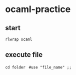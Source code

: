# ocaml-practice

## start
```rlwrap ocaml```

## execute file
``` cd folder ```
``` #use "file_name" ;;```